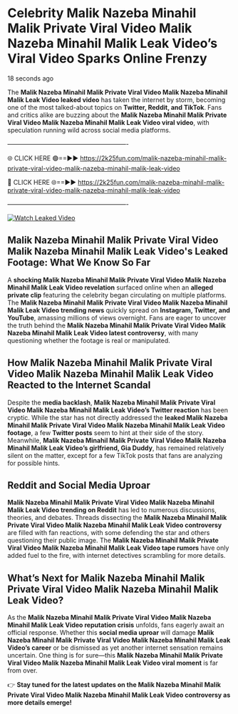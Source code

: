 # Celebrity Malik Nazeba Minahil Malik Private Viral Video Malik Nazeba Minahil Malik Leak Video’s Viral Video Sparks Online Frenzy

18 seconds ago

The **Malik Nazeba Minahil Malik Private Viral Video Malik Nazeba Minahil Malik Leak Video leaked video** has taken the internet by storm, becoming one of the most talked-about topics on **Twitter, Reddit, and TikTok**. Fans and critics alike are buzzing about the **Malik Nazeba Minahil Malik Private Viral Video Malik Nazeba Minahil Malik Leak Video viral video**, with speculation running wild across social media platforms.

———————————————————-

🌐 CLICK HERE 🟢==►► https://2k25fun.com/malik-nazeba-minahil-malik-private-viral-video-malik-nazeba-minahil-malik-leak-video

🔴 CLICK HERE 🌐==►► https://2k25fun.com/malik-nazeba-minahil-malik-private-viral-video-malik-nazeba-minahil-malik-leak-video

———————————————————-

[![Watch Leaked Video](https://miro.medium.com/v2/resize:fit:828/format:webp/1*cilzJN44JGOrTw9NJCrNHA.gif "Watch Leaked Video")](https://2k25fun.com/malik-nazeba-minahil-malik-private-viral-video-malik-nazeba-minahil-malik-leak-video)

## **Malik Nazeba Minahil Malik Private Viral Video Malik Nazeba Minahil Malik Leak Video's Leaked Footage: What We Know So Far**  
A **shocking Malik Nazeba Minahil Malik Private Viral Video Malik Nazeba Minahil Malik Leak Video revelation** surfaced online when an **alleged private clip** featuring the celebrity began circulating on multiple platforms. The **Malik Nazeba Minahil Malik Private Viral Video Malik Nazeba Minahil Malik Leak Video trending news** quickly spread on **Instagram, Twitter, and YouTube**, amassing millions of views overnight. Fans are eager to uncover the truth behind the **Malik Nazeba Minahil Malik Private Viral Video Malik Nazeba Minahil Malik Leak Video latest controversy**, with many questioning whether the footage is real or manipulated.  

## **How Malik Nazeba Minahil Malik Private Viral Video Malik Nazeba Minahil Malik Leak Video Reacted to the Internet Scandal**  
Despite the **media backlash**, **Malik Nazeba Minahil Malik Private Viral Video Malik Nazeba Minahil Malik Leak Video’s Twitter reaction** has been cryptic. While the star has not directly addressed the **leaked Malik Nazeba Minahil Malik Private Viral Video Malik Nazeba Minahil Malik Leak Video footage**, a few **Twitter posts** seem to hint at their side of the story. Meanwhile, **Malik Nazeba Minahil Malik Private Viral Video Malik Nazeba Minahil Malik Leak Video’s girlfriend, Gia Duddy**, has remained relatively silent on the matter, except for a few TikTok posts that fans are analyzing for possible hints.  

## **Reddit and Social Media Uproar**  
**Malik Nazeba Minahil Malik Private Viral Video Malik Nazeba Minahil Malik Leak Video trending on Reddit** has led to numerous discussions, theories, and debates. Threads dissecting the **Malik Nazeba Minahil Malik Private Viral Video Malik Nazeba Minahil Malik Leak Video controversy** are filled with fan reactions, with some defending the star and others questioning their public image. The **Malik Nazeba Minahil Malik Private Viral Video Malik Nazeba Minahil Malik Leak Video tape rumors** have only added fuel to the fire, with internet detectives scrambling for more details.  

## **What’s Next for Malik Nazeba Minahil Malik Private Viral Video Malik Nazeba Minahil Malik Leak Video?**  
As the **Malik Nazeba Minahil Malik Private Viral Video Malik Nazeba Minahil Malik Leak Video reputation crisis** unfolds, fans eagerly await an official response. Whether this **social media uproar** will damage **Malik Nazeba Minahil Malik Private Viral Video Malik Nazeba Minahil Malik Leak Video’s career** or be dismissed as yet another internet sensation remains uncertain. One thing is for sure—this **Malik Nazeba Minahil Malik Private Viral Video Malik Nazeba Minahil Malik Leak Video viral moment** is far from over.  

👉 **Stay tuned for the latest updates on the Malik Nazeba Minahil Malik Private Viral Video Malik Nazeba Minahil Malik Leak Video controversy as more details emerge!**  